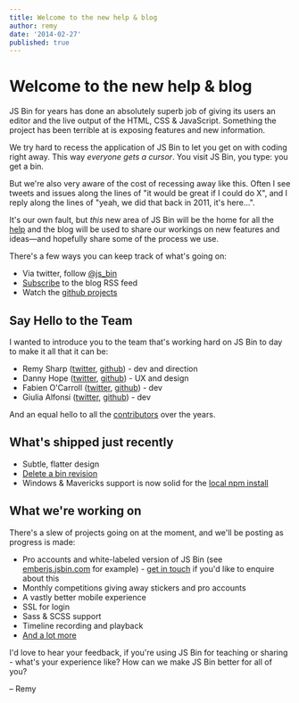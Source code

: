 ```yaml
---
title: Welcome to the new help & blog
author: remy
date: '2014-02-27'
published: true
---
```

# Welcome to the new help & blog

JS Bin for years has done an absolutely superb job of giving its users an editor and the live output of the HTML, CSS & JavaScript. Something the project has been terrible at is exposing features and new information.

We try hard to recess the application of JS Bin to let you get on with coding right away. This way *everyone gets a cursor*. You visit JS Bin, you type: you get a bin.

But we're also very aware of the cost of recessing away like this. Often I see tweets and issues along the lines of "it would be great if I could do X", and I reply along the lines of "yeah, we did that back in 2011, it's here...". 

It's our own fault, but *this* new area of JS Bin will be the home for all the [help](/help) and the blog will be used to share our workings on new features and ideas—and hopefully share some of the process we use.

There's a few ways you can keep track of what's going on:

* Via twitter, follow [@js_bin](http://twitter.com/js_bin)
* [Subscribe](/blog/feed.xml) to the blog RSS feed
* Watch the [github projects](http://github.com/jsbin)

## Say Hello to the Team

I wanted to introduce you to the team that's working hard on JS Bin to day to make it all that it can be:

* Remy Sharp ([twitter](http://twitter.com/rem), [github](http://github.com/remy)) - dev and direction
* Danny Hope ([twitter](http://twitter.com/yandle), [github](http://github.com/dannyhope)) - UX and design
* Fabien O'Carroll ([twitter](http://twitter.com/allouis_), [github](http://github.com/allouis)) - dev
* Giulia Alfonsi ([twitter](http://twitter.com/electric_g), [github](http://github.com/electricg)) - dev

And an equal hello to all the [contributors](https://github.com/jsbin/jsbin/graphs/contributors) over the years.

## What's shipped just recently

- Subtle, flatter design
- [Delete a bin revision](/help/delete-a-bin)
- Windows & Mavericks support is now solid for the [local npm install](/help/2-second-setup)

## What we're working on

There's a slew of projects going on at the moment, and we'll be posting as progress is made:

- Pro accounts and white-labeled version of JS Bin (see [emberjs.jsbin.com](http://emberjs.jsbin.com) for example) - [get in touch](http://leftlogic.com/contact?subject=JS%20Bin%20white%20label) if you'd like to enquire about this
- Monthly competitions giving away stickers and pro accounts
- A vastly better mobile experience
- SSL for login
- Sass & SCSS support
- Timeline recording and playback
- [And a lot more](http://github.com/jsbin/jsbin/issues)

I'd love to hear your feedback, if you're using JS Bin for teaching or sharing - what's your experience like? How can we make JS Bin better for all of you?

– Remy
